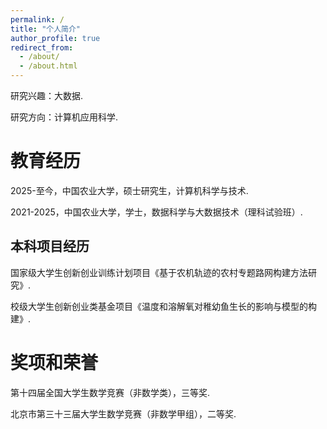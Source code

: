 ```yaml
---
permalink: /
title: "个人简介"
author_profile: true
redirect_from: 
  - /about/
  - /about.html
---
```


研究兴趣：大数据.

研究方向：计算机应用科学.

教育经历
======
2025-至今，中国农业大学，硕士研究生，计算机科学与技术.

2021-2025，中国农业大学，学士，数据科学与大数据技术（理科试验班）.

本科项目经历
---
国家级大学生创新创业训练计划项目《基于农机轨迹的农村专题路网构建方法研究》.

校级大学生创新创业类基金项目《温度和溶解氧对稚幼鱼生长的影响与模型的构建》.

奖项和荣誉
======
第十四届全国大学生数学竞赛（非数学类），三等奖.

北京市第三十三届大学生数学竞赛（非数学甲组），二等奖.

